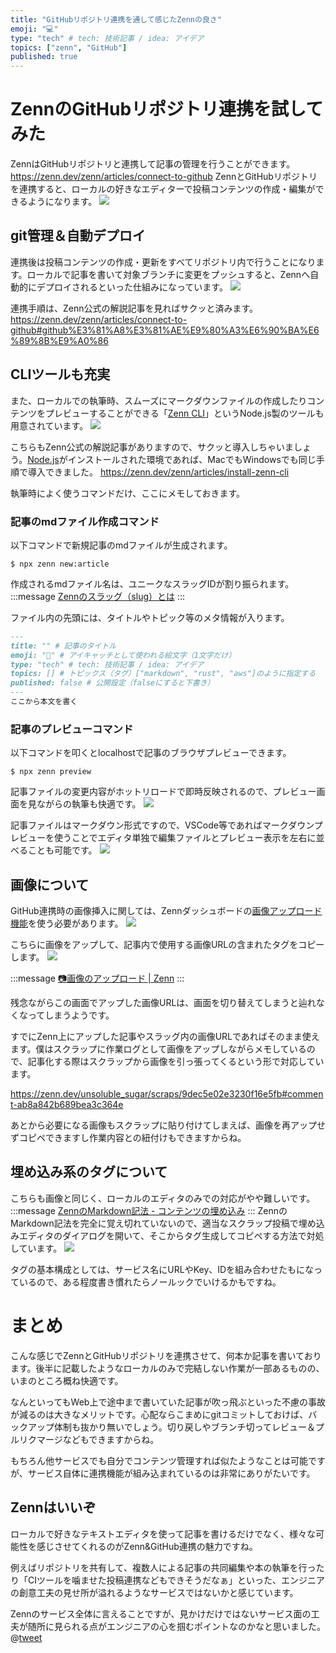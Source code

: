 ```yaml
---
title: "GitHubリポジトリ連携を通して感じたZennの良さ"
emoji: "💻"
type: "tech" # tech: 技術記事 / idea: アイデア
topics: ["zenn", "GitHub"]
published: true
---
```

# ZennのGitHubリポジトリ連携を試してみた
ZennはGitHubリポジトリと連携して記事の管理を行うことができます。
https://zenn.dev/zenn/articles/connect-to-github
ZennとGitHubリポジトリを連携すると、ローカルの好きなエディターで投稿コンテンツの作成・編集ができるようになります。
![](https://storage.googleapis.com/zenn-user-upload/ddksdfcr8lx8aexfmjw0c6v9hyfu)

## git管理＆自動デプロイ
連携後は投稿コンテンツの作成・更新をすべてリポジトリ内で行うことになります。ローカルで記事を書いて対象ブランチに変更をプッシュすると、Zennへ自動的にデプロイされるといった仕組みになっています。
![](https://storage.googleapis.com/zenn-user-upload/ab0iu28oqwhczmxdzffb7rqgl7no)

連携手順は、Zenn公式の解説記事を見ればサクッと済みます。
https://zenn.dev/zenn/articles/connect-to-github#github%E3%81%A8%E3%81%AE%E9%80%A3%E6%90%BA%E6%89%8B%E9%A0%86

## CLIツールも充実

また、ローカルでの執筆時、スムーズにマークダウンファイルの作成したりコンテンツをプレビューすることができる「[Zenn CLI](https://github.com/zenn-dev/zenn-editor)」というNode.js製のツールも用意されています。
![](https://storage.googleapis.com/zenn-user-upload/77bq005eforl5xini2myavlc4u8d)

こちらもZenn公式の解説記事がありますので、サクッと導入しちゃいましょう。[Node.js](https://nodejs.org/ja/)がインストールされた環境であれば、MacでもWindowsでも同じ手順で導入できました。
https://zenn.dev/zenn/articles/install-zenn-cli

執筆時によく使うコマンドだけ、ここにメモしておきます。


### 記事のmdファイル作成コマンド
以下コマンドで新規記事のmdファイルが生成されます。
```shell
$ npx zenn new:article
```
作成されるmdファイル名は、ユニークなスラッグIDが割り振られます。
:::message
[Zennのスラッグ（slug）とは](https://zenn.dev/zenn/articles/what-is-slug)
:::

ファイル内の先頭には、タイトルやトピック等のメタ情報が入ります。
```md
---
title: "" # 記事のタイトル
emoji: "🌟" # アイキャッチとして使われる絵文字（1文字だけ）
type: "tech" # tech: 技術記事 / idea: アイデア
topics: [] # トピックス（タグ）["markdown", "rust", "aws"]のように指定する
published: false # 公開設定（falseにすると下書き）
---
ここから本文を書く
```


### 記事のプレビューコマンド
以下コマンドを叩くとlocalhostで記事のブラウザプレビューできます。
```shell
$ npx zenn preview
```

記事ファイルの変更内容がホットリロードで即時反映されるので、プレビュー画面を見ながらの執筆も快適です。
![](https://storage.googleapis.com/zenn-user-upload/4gmxslxsb4rbkzut22kzihi8enzb)

記事ファイルはマークダウン形式ですので、VSCode等であればマークダウンプレビューを使うことでエディタ単独で編集ファイルとプレビュー表示を左右に並べることも可能です。
![](https://storage.googleapis.com/zenn-user-upload/vi6o533x9m3wrbu7at17eff4xctl)

## 画像について

GitHub連携時の画像挿入に関しては、Zennダッシュボードの[画像アップロード機能](https://zenn.dev/dashboard/uploader)を使う必要があります。
![](https://storage.googleapis.com/zenn-user-upload/rzpbuq00bw3hh8bbqi0srpbr9mul)

こちらに画像をアップして、記事内で使用する画像URLの含まれたタグをコピーします。
![](https://storage.googleapis.com/zenn-user-upload/jzlqpl9btmofkr8cn59483yyn646)

:::message
[📷画像のアップロード | Zenn](https://zenn.dev/dashboard/uploader)
:::

残念ながらこの画面でアップした画像URLは、画面を切り替えてしまうと辿れなくなってしまうようです。

すでにZenn上にアップした記事やスラッグ内の画像URLであればそのまま使えます。僕はスクラップに作業ログとして画像をアップしながらメモしているので、記事化する際はスクラップから画像を引っ張ってくるという形で対応しています。

https://zenn.dev/unsoluble_sugar/scraps/9dec5e02e3230f16e5fb#comment-ab8a842b689bea3c364e

あとから必要になる画像もスクラップに貼り付けてしまえば、画像を再アップせずコピペできますし作業内容との紐付けもできますからね。

## 埋め込み系のタグについて
こちらも画像と同じく、ローカルのエディタのみでの対応がやや難しいです。
:::message
[ZennのMarkdown記法 - コンテンツの埋め込み](https://zenn.dev/zenn/articles/markdown-guide#%E3%82%B3%E3%83%B3%E3%83%86%E3%83%B3%E3%83%84%E3%81%AE%E5%9F%8B%E3%82%81%E8%BE%BC%E3%81%BF)
:::
ZennのMarkdown記法を完全に覚え切れていないので、適当なスクラップ投稿で埋め込みエディタのダイアログを開いて、そこからタグ生成してコピペする方法で対処しています。
![](https://storage.googleapis.com/zenn-user-upload/mu2gtfibcbyrb3hkdifawipqpx5j)

タグの基本構成としては、サービス名にURLやKey、IDを組み合わせたもになっているので、ある程度書き慣れたらノールックでいけるかもですね。

# まとめ
こんな感じでZennとGitHubリポジトリを連携させて、何本か記事を書いております。後半に記載したようなローカルのみで完結しない作業が一部あるものの、いまのところ概ね快適です。

なんといってもWeb上で途中まで書いていた記事が吹っ飛ぶといった不慮の事故が減るのは大きなメリットです。心配ならこまめにgitコミットしておけば、バックアップ体制も抜かり無いでしょう。切り戻しやブランチ切ってレビュー＆プルリクマージなどもできますからね。

もちろん他サービスでも自分でコンテンツ管理すれば似たようなことは可能ですが、サービス自体に連携機能が組み込まれているのは非常にありがたいです。

## Zennはいいぞ
ローカルで好きなテキストエディタを使って記事を書けるだけでなく、様々な可能性を感じさせてくれるのがZenn&GitHub連携の魅力ですね。

例えばリポジトリを共有して、複数人による記事の共同編集や本の執筆を行ったり「CIツールを噛ませた投稿連携などもできそうだなぁ」といった、エンジニアの創意工夫の見せ所が溢れるようなサービスではないかと感じています。

Zennのサービス全体に言えることですが、見かけだけではないサービス面の工夫が随所に見られる点がエンジニアの心を掴むポイントなのかなと思いました。
@[tweet](https://twitter.com/Shun_Amorly/status/1331809171386236929)